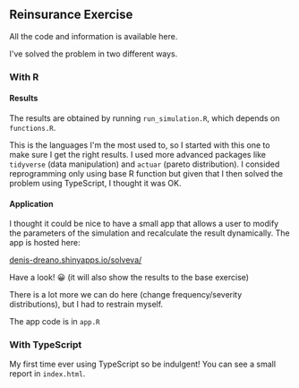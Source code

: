 ## Reinsurance Exercise

All the code and information is available here. 

I've solved the problem in two different ways.

### With R

#### Results

The results are obtained by running `run_simulation.R`, which depends on `functions.R`.

This is the languages I'm the most used to, so I started with this one to make sure I get
the right results. I used more advanced packages like `tidyverse` (data manipulation) and 
`actuar` (pareto distribution). I consided reprogramming only using base R function but
given that I then solved the problem using TypeScript, I thought it was OK.

#### Application

I thought it could be nice to have a small app that allows a user to modify the parameters
of the simulation and recalculate the result dynamically. The app is hosted here:

[denis-dreano.shinyapps.io/solveva/](https://denis-dreano.shinyapps.io/solveva/)

Have a look! 😀 (it will also show the results to the base exercise)

There is a lot more we can do here (change frequency/severity distributions), but I had to
restrain myself.

The app code is in `app.R`

### With TypeScript

My first time ever using TypeScript so be indulgent! You can see a small report in `index.html`.
